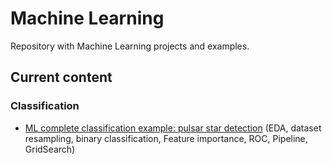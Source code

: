# Machine Learning

Repository with Machine Learning projects and examples. 

## Current content

### Classification
* [ML complete classification example: pulsar star detection](https://github.com/Sampayob/Machine-Learning/blob/master/classification/Machine%20Learning%20complete%20classification%20example%20-%20Pulsar%20star%20detection.ipynb) (EDA, dataset resampling, binary classification, Feature importance, ROC, Pipeline, GridSearch) 
